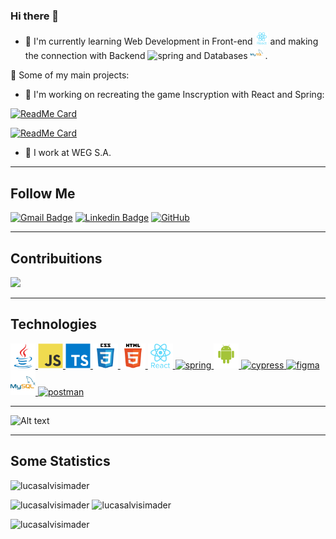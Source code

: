 ### Hi there 👋

- 🌱 I'm currently learning Web Development in Front-end <img src="https://raw.githubusercontent.com/devicons/devicon/master/icons/react/react-original-wordmark.svg" alt="react" width="20" height="20" /> and making the connection with Backend <img src="https://www.vectorlogo.zone/logos/springio/springio-icon.svg" alt="spring" width="20" height="20"/> and Databases <img src="https://raw.githubusercontent.com/devicons/devicon/master/icons/mysql/mysql-original-wordmark.svg" alt="mysql" width="20" height="20"/> .

🚀 Some of my main projects:

- 🔭 I'm working on recreating the game Inscryption with React and Spring:

[![ReadMe Card](https://github-readme-stats.vercel.app/api/pin/?username=lucasalvisimader&repo=Inscryption-front-end&theme=dark)](https://github.com/lucasalvisimader/Inscryption-front-end)

[![ReadMe Card](https://github-readme-stats.vercel.app/api/pin/?username=lucasalvisimader&repo=Inscryption-back-end&theme=dark)](https://github.com/lucasalvisimader/Inscryption-back-end)

- 🤖 I work at WEG S.A.


<hr>

## Follow Me
[![Gmail Badge](https://img.shields.io/badge/m.lucasalvisi@gmail.com-c14438?style=flat-square&logo=Gmail&logoColor=white&link=mailto:m.lucasalvisi@gmail.com)](mailto:m.lucasalvisi@gmail.com)
[![Linkedin Badge](https://img.shields.io/badge/-Lucas%20Alvisi%20Mader-blue?style=flat-square&logo=Linkedin&logoColor=white&link=https://www.linkedin.com/in/lucas-alvisi-mader-075218292/)](https://www.linkedin.com/in/lucas-alvisi-mader-075218292/)
[![GitHub](https://img.shields.io/badge/-GitHub-181717?style=flat-square&logo=github&logoColor=white&link=https://github.com/lucasalvisimader)](https://github.com/lucasalvisimader)


<hr>



## Contribuitions
<p><img src=https://github-readme-activity-graph.vercel.app/graph?username=lucasalvisimader&theme=react-dark&bg_color=20232a&hide_border=true></p>



<hr>



## Technologies
<p align="left"> 
  <a href="https://www.java.com" target="_blank" rel="noreferrer"> 
    <img src="https://raw.githubusercontent.com/devicons/devicon/master/icons/java/java-original.svg" alt="java" width="40" height="40"/> 
  </a> 
  <a href="https://developer.mozilla.org/en-US/docs/Web/JavaScript" target="_blank" rel="noreferrer">
    <img src="https://raw.githubusercontent.com/devicons/devicon/master/icons/javascript/javascript-original.svg" alt="javascript" width="40" height="40"/> 
  </a>
  <a href="https://www.typescriptlang.org/" target="_blank" rel="noreferrer"> 
    <img src="https://raw.githubusercontent.com/devicons/devicon/master/icons/typescript/typescript-original.svg" alt="typescript" width="40" height="40"/>
  </a> 
  <a href="https://www.w3schools.com/css/" target="_blank" rel="noreferrer"> 
    <img src="https://raw.githubusercontent.com/devicons/devicon/master/icons/css3/css3-original-wordmark.svg" alt="css3" width="40" height="40"/> 
  </a> 
  <a href="https://www.w3.org/html/" target="_blank" rel="noreferrer"> 
    <img src="https://raw.githubusercontent.com/devicons/devicon/master/icons/html5/html5-original-wordmark.svg" alt="html5" width="40" height="40"/> 
  </a> 
  <a href="https://reactjs.org/" target="_blank" rel="noreferrer"> 
    <img src="https://raw.githubusercontent.com/devicons/devicon/master/icons/react/react-original-wordmark.svg" alt="react" width="40" height="40"/> 
  </a> 
  <a href="https://spring.io/" target="_blank" rel="noreferrer"> 
    <img src="https://www.vectorlogo.zone/logos/springio/springio-icon.svg" alt="spring" width="40" height="40"/>
  </a>
  <a href="https://developer.android.com" target="_blank" rel="noreferrer"> 
    <img src="https://raw.githubusercontent.com/devicons/devicon/master/icons/android/android-original-wordmark.svg" alt="android" width="40" height="40"/> 
  </a> 
  <a href="https://www.cypress.io" target="_blank" rel="noreferrer"> 
    <img src="https://raw.githubusercontent.com/simple-icons/simple-icons/6e46ec1fc23b60c8fd0d2f2ff46db82e16dbd75f/icons/cypress.svg" alt="cypress" width="40" height="40"/> 
  </a> 
  <a href="https://www.figma.com/" target="_blank" rel="noreferrer"> 
    <img src="https://www.vectorlogo.zone/logos/figma/figma-icon.svg" alt="figma" width="40" height="40"/> 
  </a> 
  <a href="https://www.mysql.com/" target="_blank" rel="noreferrer"> 
    <img src="https://raw.githubusercontent.com/devicons/devicon/master/icons/mysql/mysql-original-wordmark.svg" alt="mysql" width="40" height="40"/> 
  </a>
  <a href="https://postman.com" target="_blank" rel="noreferrer"> 
    <img src="https://www.vectorlogo.zone/logos/getpostman/getpostman-icon.svg" alt="postman" width="40" height="40"/> 
  </a> 
</p>



<hr>

![Alt text](https://spotify-recently-played-readme.vercel.app/api?user=xztt1rei74oajwzbzchwlsf4d)

<hr>

## Some Statistics

<p align="left"> 
  <img src="https://komarev.com/ghpvc/?username=lucasalvisimader&label=Profile%20views&color=0e75b6&style=flat" alt="lucasalvisimader" /> 
</p>
<p>
  <img src="https://github-readme-stats.vercel.app/api/top-langs?username=lucasalvisimader&show_icons=true&locale=en&layout=compact&langs_count=10&theme=nightowl&hide_border=true" alt="lucasalvisimader" />
  <img src="https://github-readme-stats.vercel.app/api?username=lucasalvisimader&show_icons=true&locale=en&theme=nightowl&hide_border=true" alt="lucasalvisimader" />
</p>
<p>
  <img src="https://github-readme-streak-stats.herokuapp.com/?user=lucasalvisimader&theme=nightowl&hide_border=true" alt="lucasalvisimader" />
</p>
